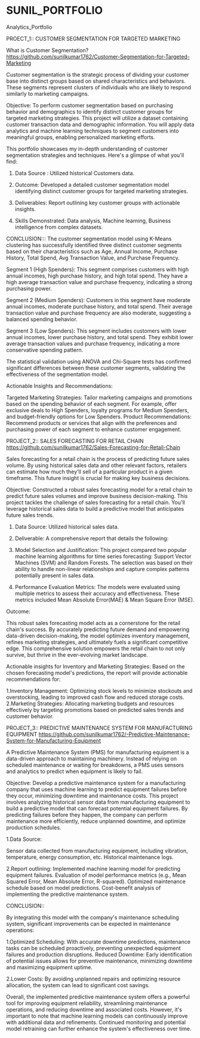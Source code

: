 # SUNIL_PORTFOLIO
Analytics_Portfolio

PROECT_1::  CUSTOMER SEGMENTATION FOR TARGETED MARKETING

What is Customer Segmentation?    https://github.com/sunilkumar1762/Customer-Segmentation-for-Targeted-Marketing

Customer segmentation is the strategic process of dividing your customer base into distinct groups based on shared characteristics and behaviors. These segments represent clusters of individuals who are likely to respond similarly to marketing campaigns.

Objective: To perform customer segmentation based on purchasing behavior and demographics to identify distinct customer groups for targeted marketing strategies.
This project will utilize a dataset containing customer transaction data and demographic information. You will apply data analytics and machine learning techniques to segment customers into meaningful groups, enabling personalized marketing efforts.

This portfolio showcases my in-depth understanding of customer segmentation strategies and techniques. Here's a glimpse of what you'll find:

1. Data Source : Utilized historical Customers data.

2. Outcome: Developed a detailed customer segmentation model identifying distinct customer groups for targeted marketing strategies.

3. Deliverables: Report outlining key customer groups with actionable insights.

4. Skills Demonstrated: Data analysis, Machine learning, Business intelligence from complex datasets.

CONCLUSION::: The customer segmentation model using K-Means clustering has successfully identified three distinct customer segments based on their characteristics such as Age, Annual Income, Purchase History, Total Spend, Avg Transaction Value, and Purchase Frequency.

Segment 1 (High Spenders): This segment comprises customers with high annual incomes, high purchase history, and high total spend. They have a high average transaction value and purchase frequency, indicating a strong purchasing power.

Segment 2 (Medium Spenders): Customers in this segment have moderate annual incomes, moderate purchase history, and total spend. Their average transaction value and purchase frequency are also moderate, suggesting a balanced spending behavior.

Segment 3 (Low Spenders): This segment includes customers with lower annual incomes, lower purchase history, and total spend. They exhibit lower average transaction values and purchase frequency, indicating a more conservative spending pattern.

The statistical validation using ANOVA and Chi-Square tests has confirmed significant differences between these customer segments, validating the effectiveness of the segmentation model.

Actionable Insights and Recommendations:

Targeted Marketing Strategies: Tailor marketing campaigns and promotions based on the spending behavior of each segment. For example, offer exclusive deals to High Spenders, loyalty programs for Medium Spenders, and budget-friendly options for Low Spenders. Product Recommendations: Recommend products or services that align with the preferences and purchasing power of each segment to enhance customer engagement.
 

PROJECT_2::  SALES FORECASTING FOR RETAIL CHAIN  https://github.com/sunilkumar1762/Sales-Forecasting-for-Retail-Chain

Sales forecasting for a retail chain is the process of predicting future sales volume.  By using historical sales data and other relevant factors, retailers can estimate how much they'll sell of a particular product in a given timeframe. This future insight is crucial for making key business decisions.

Objective: Constructed a robust sales forecasting model for a retail chain to predict future sales volumes and improve business decision-making. This project tackles the challenge of sales forecasting for a retail chain. You'll leverage historical sales data to build a predictive model that anticipates future sales trends. 

1. Data Source: Utilized historical sales data.

2. Deliverable: A comprehensive report that details the following:

3. Model Selection and Justification: This project compared two popular machine learning algorithms for time series forecasting: Support Vector Machines (SVM) and Random Forests. The selection was based on their ability to handle non-linear relationships and capture complex patterns potentially present in sales data.

4. Performance Evaluation Metrics: The models were evaluated using multiple metrics to assess their accuracy and effectiveness. These metrics included Mean Absolute Error(MAE) & Mean Square Error (MSE).


Outcome:

This robust sales forecasting model acts as a cornerstone for the retail chain's success. By accurately predicting future demand and empowering data-driven decision-making, the model optimizes inventory management, refines marketing strategies, and ultimately fuels a significant competitive edge. This comprehensive solution empowers the retail chain to not only survive, but thrive in the ever-evolving market landscape.

Actionable insights for Inventory and Marketing Strategies: Based on the chosen forecasting model's predictions, the report will provide actionable recommendations for:

1.Inventory Management: Optimizing stock levels to minimize stockouts and overstocking, leading to improved cash flow and reduced storage costs.
2.Marketing Strategies: Allocating marketing budgets and resources effectively by targeting promotions based on predicted sales trends and customer behavior.

PROJECT_3:: PREDICTIVE MAINTENANCE SYSTEM FOR MANUFACTURING EQUIPMENT   https://github.com/sunilkumar1762/-Predictive-Maintenance-System-for-Manufacturing-Equipment

A Predictive Maintenance System (PMS) for manufacturing equipment is a data-driven approach to maintaining machinery.  Instead of relying on scheduled maintenance or waiting for breakdowns, a PMS uses sensors and analytics to predict when equipment is likely to fail.

Objective: Develop a predictive maintenance system for a manufacturing company that uses machine learning to predict equipment failures before they occur, minimizing downtime and maintenance costs. This project involves analyzing historical sensor data from manufacturing equipment to build a predictive model that can forecast potential equipment failures. By predicting failures before they happen, the company can perform maintenance more efficiently, reduce unplanned downtime, and optimize production schedules.

1.Data Source:

Sensor data collected from manufacturing equipment, including vibration, temperature, energy consumption, etc.
Historical maintenance logs.

2.Report outlining:
Implemented machine learning model for predicting equipment failures.
Evaluation of model performance metrics (e.g., Mean Squared Error, Mean Absolute Error, R-squared).
Optimized maintenance schedule based on model predictions.
Cost-benefit analysis of implementing the predictive maintenance system.

CONCLUSION::

By integrating this model with the company's maintenance scheduling system, significant improvements can be expected in maintenance operations:

1.Optimized Scheduling: With accurate downtime predictions, maintenance tasks can be scheduled proactively, preventing unexpected equipment failures and production disruptions. Reduced Downtime: Early identification of potential issues allows for preventive maintenance, minimizing downtime and maximizing equipment uptime.

2.Lower Costs: By avoiding unplanned repairs and optimizing resource allocation, the system can lead to significant cost savings.

Overall, the implemented predictive maintenance system offers a powerful tool for improving equipment reliability, streamlining maintenance operations, and reducing downtime and associated costs. However, it's important to note that machine learning models can continuously improve with additional data and refinements. Continued monitoring and potential model retraining can further enhance the system's effectiveness over time.





